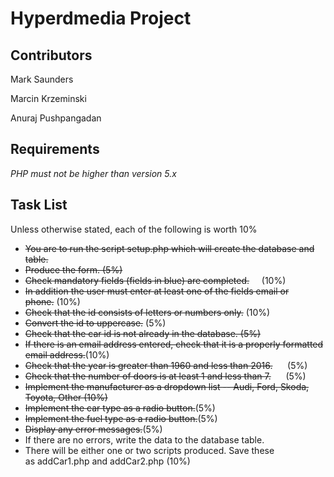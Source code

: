 # Hyperdmedia Project

## Contributors

Mark Saunders

Marcin Krzeminski

Anuraj Pushpangadan


## Requirements

*PHP must not be higher than version 5.x*




## Task List
Unless otherwise stated, each of the following is worth 10%

-   ~~You are to run the script setup.php which will create the database and table.~~
-   ~~Produce the form. (5%)~~
-   ~~Check mandatory fields (fields in blue) are completed.~~     (10%)
-   ~~In addition the user must enter at least one of the fields email or phone.~~ (10%)
-   ~~Check that the id consists of letters or numbers only.~~ (10%)
-   ~~Convert the id to uppercase.~~ (5%)
-   ~~Check that the car id is not already in the database. (5%)~~
-   ~~If there is an email address entered, check that it is a properly formatted email address.~~(10%)
-   ~~Check that the year is greater than 1960 and less than 2016.~~      (5%)
-   ~~Check that the number of doors is at least 1 and less than 7.~~      (5%)
-   ~~Implement the manufacturer as a dropdown list -- Audi, Ford, Skoda, Toyota, Other (10%)~~
-   ~~Implement the car type as a radio button.~~(5%)
-   ~~Implement the fuel type as a radio button.~~(5%)
-   ~~Display any error messages.~~(5%)
-   If there are no errors, write the data to the database table.
-   There will be either one or two scripts produced. Save these as addCar1.php and addCar2.php (10%)
